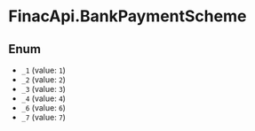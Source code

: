 # FinacApi.BankPaymentScheme

## Enum

* `_1` (value: `1`)
* `_2` (value: `2`)
* `_3` (value: `3`)
* `_4` (value: `4`)
* `_6` (value: `6`)
* `_7` (value: `7`)
